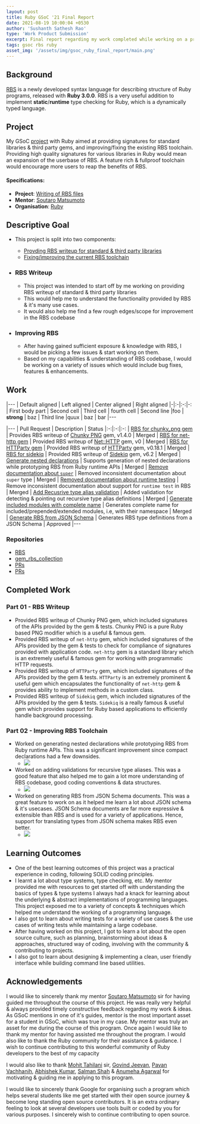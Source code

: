 ```yaml
---
layout: post
title: Ruby GSoC '21 Final Report
date: 2021-08-19 10:00:04 +0530
author: 'Sushanth Sathesh Rao'
type: 'Work Product Submission'
excerpt: Final report regarding my work completed while working on a project with Ruby during the period of GSoC '21
tags: gsoc rbs ruby
asset_img: '/assets/img/gsoc_ruby_final_report/main.png'
---
```


## Background
[RBS](https://github.com/ruby/rbs) is a newly developed syntax language for describing structure of Ruby programs, released with **Ruby 3.0.0**. RBS is a very useful addition to implement __static__/__runtime__ type checking for Ruby, which is a dynamically typed language.

## Project
My GSoC [project](https://summerofcode.withgoogle.com/projects/#5569460552859648) with Ruby aimed at providing signatures for standard libraries & third party gems, and improving/fixing the existing RBS toolchain. Providing high quality signatures for various libraries in Ruby would mean an expansion of the userbase of RBS. A feature rich & fullproof toolchain would encourage more users to reap the benefits of RBS.

#### Specifications:
* __Project__: [Writing of RBS files](https://summerofcode.withgoogle.com/projects/#5569460552859648)
* __Mentor__: [Soutaro Matsumoto](https://github.com/soutaro)
* __Organisation__: [Ruby](https://summerofcode.withgoogle.com/organizations/4697800446574592/)

## Descriptive Goal

* This project is split into two components:
  * [Provding RBS writeup for standard & third party libraries](#RBS-Writeup)
  * [Fixing/improving the current RBS toolchain](#Improving-RBS)

* ### RBS Writeup
  * This project was intended to start off by me working on providing RBS writeup of standard & third party libraries
  * This would help me to understand the functionality provided by RBS & it's many use cases.
  * It would also help me find a few rough edges/scope for improvement in the RBS codebase

* ### Improving RBS
  * After having gained sufficient exposure & knowledge with RBS, I would be picking a few issues & start working on them.
  * Based on my capabilities & understanding of RBS codebase, I would be working on a variety of issues which would include bug fixes, features & enhancements.

## Work
|---
| Default aligned | Left aligned | Center aligned | Right aligned
|-|:-|:-:|-:
| First body part | Second cell | Third cell | fourth cell
| Second line |foo | **strong** | baz
| Third line |quux | baz | bar
|---


|---
| Pull Request | Description | Status
|:-:|:-:|:-:
| [RBS for chunky_png gem](https://github.com/ruby/gem_rbs_collection/pull/22)     | Provides RBS writeup of [Chunky PNG](https://github.com/wvanbergen/chunky_png) gem, v1.4.0     | Merged
| [RBS for net-http gem](https://github.com/ruby/rbs/pull/686) | Provided RBS writeup of [Net::HTTP](https://github.com/ruby/net-http) gem, v0 | Merged
| [RBS for HTTParty gem](https://github.com/ruby/gem_rbs_collection/pull/31) | Provided RBS writeup of [HTTParty](https://github.com/jnunemaker/httparty) gem, v0.18.1 | Merged
| [RBS for sidekiq](https://github.com/ruby/gem_rbs_collection/pull/34) | Provided RBS writeup of [Sidekiq](https://github.com/mperham/sidekiq) gem, v6.2 | Merged
| [Generate nested declarations](https://github.com/ruby/rbs/pull/700) | Supports generation of nested declarations while prototyping RBS from Ruby runtime APIs | Merged
| [Remove documentation about `super`](https://github.com/ruby/rbs/pull/716) | Removed inconsistent documentation about `super` type | Merged
| [Removed documentation about runtime testing](https://github.com/ruby/gem_rbs_collection/pull/41) | Remove inconsistent documentation about support for `runtime test` in RBS | Merged
| [Add Recusrive type alias validation](https://github.com/ruby/rbs/pull/719) | Added validation for detecting & pointing out recursive type alias definitions | Merged
| [Generate included modules with complete name](https://github.com/ruby/rbs/pull/731) | Generates complete name for included/prepended/extended modules, i.e, with their namespace | Merged
| [Generate RBS from JSON Schema](https://github.com/ruby/rbs/pull/730) | Generates RBS type definitions from a JSON Schema | Approved
|---

### Repositories

* [RBS](https://github.com/ruby/rbs)
* [gem_rbs_collection](https://github.com/ruby/gem_rbs_collection)
* [PRs](https://github.com/ruby/rbs/pulls?q=is%3Apr+author%3Araosush+)
* [PRs](https://github.com/ruby/gem_rbs_collection/pulls?q=is%3Apr+author%3Araosush+)

## Completed Work

### Part 01 - RBS Writeup

* Provided RBS writeup of Chunky PNG gem, which included signatures of the APIs provided by the gem & tests. Chunky PNG is a pure Ruby based PNG modifier which is a useful & famous gem.
* Provided RBS writeup of `net-http` gem, which included signatures of the APIs provided by the gem & tests to check for compliance of signatures provided with application code. `net-http` gem is a standard library which is an extremely useful & famous gem for working with programmatic HTTP requests.
* Provided RBS writeup of `HTTParty` gem, which included signatures of the APIs provided by the gem & tests. `HTTParty` is an extremely prominent & useful gem which encapsulates the functionality of `net-http` gem & provides ability to implement methods in a custom class.
* Provided RBS writeup of `Sidekiq` gem, which included signatures of the APIs provided by the gem & tests. `Sidekiq` is a really famous & useful gem which provides support for Ruby based applications to efficiently handle background processing.

### Part 02 - Improving RBS Toolchain
* Worked on generating nested declarations while prototyping RBS from Ruby runtime APIs. This was a significant improvement since compact declarations had a few downsides.
  * ![](/assets/img/gsoc_ruby_final_report/nested_runtime_prototype.png)
* Worked on adding validations for recursive type aliases. This was a good feature that also helped me to gain a lot more understanding of RBS codebase, good coding conventions & data structures.
  * ![](/assets/img/gsoc_ruby_final_report/recursive_type_alias_validation.png)
* Worked on generating RBS from JSON Schema documents. This was a great feature to work on as it helped me learn a lot about JSON schema & it's usecases. JSON Schema documents are far more expressive & extensible than RBS and is used for a variety of applications. Hence, support for translating types from JSON schema makes RBS even better.
  * ![](/assets/img/gsoc_ruby_final_report/rbs_json_schema.png)

## Learning Outcomes

* One of the best learning outcomes of this project was a practical experience in coding, following SOLID coding principles.
* I learnt a lot about type systems, type checking, etc. My mentor provided me with resources to get started off with understanding the basics of types & type systems I always had a knack for learning about the underlying & abstract implementations of programming languages. This project exposed me to a variety of concepts & techniques which helped me understand the working of a programming language.
* I also got to learn about writing tests for a variety of use cases & the use cases of writing tests while maintaining a large codebase.
* After having worked on this project, I got to learn a lot about the open source culture, such as planning, brainstorming about ideas & approaches, structured way of coding, involving with the community & contributing to projects.
* I also got to learn about designing & implementing a clean, user friendly interface while building command line based utilities.

## Acknowledgements

I would like to sincerely thank my mentor [Soutaro Matsumoto](https://github.com/soutaro) sir for having guided me throughout the course of this project. He was really very helpful & always provided timely constructive feedback regarding my work & ideas. As GSoC mentions in one of it's guides, mentor is the most important asset for a student in GSoC, which was true in my case. My mentor was truly an asset for me during the course of this program. Once again I would like to thank my mentor for having assisted me throughout the program. I would also like to thank the Ruby community for their assistance & guidance. I wish to continue contributing to this wonderful community of Ruby developers to the best of my capacity

I would also like to thank [Mohit Tahilani](https://github.com/mohittahiliani) sir, [Govind Jeevan](https://github.com/govindjeevan), [Pavan Vachhanih](https://github.com/vachhanihpavan), [Abhishek Kumar](https://github.com/abhishekkumar2718), [Salman Shah](https://github.com/mohittahiliani) & [Anumeha Agarwal](https://github.com/anumehaagrawal) for motivating & guiding me in applying to this program.

I would like to sincerely thank Google for organising such a program which helps several students like me get started with their open source journey & become long standing open source contributors. It is an extra ordinary feeling to look at several developers use tools built or coded by you for various purposes. I sincerely wish to continue contributing to open source.